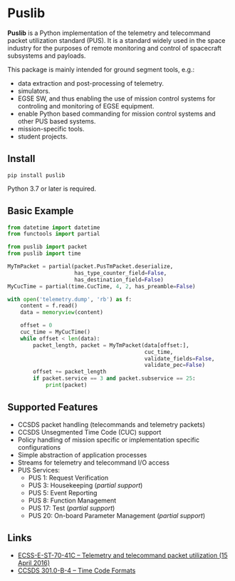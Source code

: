 # Puslib

**Puslib** is a Python implementation of the telemetry and telecommand packet utilization standard (PUS). It is a standard widely used in the space industry for the purposes of remote monitoring and control of spacecraft subsystems and payloads.

This package is mainly intended for ground segment tools, e.g.:

* data extraction and post-processing of telemetry.
* simulators.
* EGSE SW, and thus enabling the use of mission control systems for controling and monitoring of EGSE equipment.
* enable Python based commanding for mission control systems and other PUS based systems.
* mission-specific tools.
* student projects.

## Install

```Shell
pip install puslib
```

Python 3.7 or later is required.

## Basic Example

```Python
from datetime import datetime
from functools import partial

from puslib import packet
from puslib import time

MyTmPacket = partial(packet.PusTmPacket.deserialize,
                     has_type_counter_field=False,
                     has_destination_field=False)
MyCucTime = partial(time.CucTime, 4, 2, has_preamble=False)

with open('telemetry.dump', 'rb') as f:
    content = f.read()
    data = memoryview(content)

    offset = 0
    cuc_time = MyCucTime()
    while offset < len(data):
        packet_length, packet = MyTmPacket(data[offset:],
                                           cuc_time,
                                           validate_fields=False,
                                           validate_pec=False)
        offset += packet_length
        if packet.service == 3 and packet.subservice == 25:
            print(packet)
```

## Supported Features

* CCSDS packet handling (telecommands and telemetry packets)
* CCSDS Unsegmented Time Code (CUC) support
* Policy handling of mission specific or implementation specific configurations
* Simple abstraction of application processes
* Streams for telemetry and telecommand I/O access
* PUS Services:
  * PUS 1: Request Verification
  * PUS 3: Housekeeping (*partial support*)
  * PUS 5: Event Reporting
  * PUS 8: Function Management
  * PUS 17: Test (*partial support*)
  * PUS 20: On-board Parameter Management (*partial support*)

## Links

* [ECSS-E-ST-70-41C – Telemetry and telecommand packet utilization (15 April 2016)](https://ecss.nl/standard/ecss-e-st-70-41c-space-engineering-telemetry-and-telecommand-packet-utilization-15-april-2016/)
* [CCSDS 301.0-B-4 – Time Code Formats](https://public.ccsds.org/Pubs/301x0b4e1.pdf)
